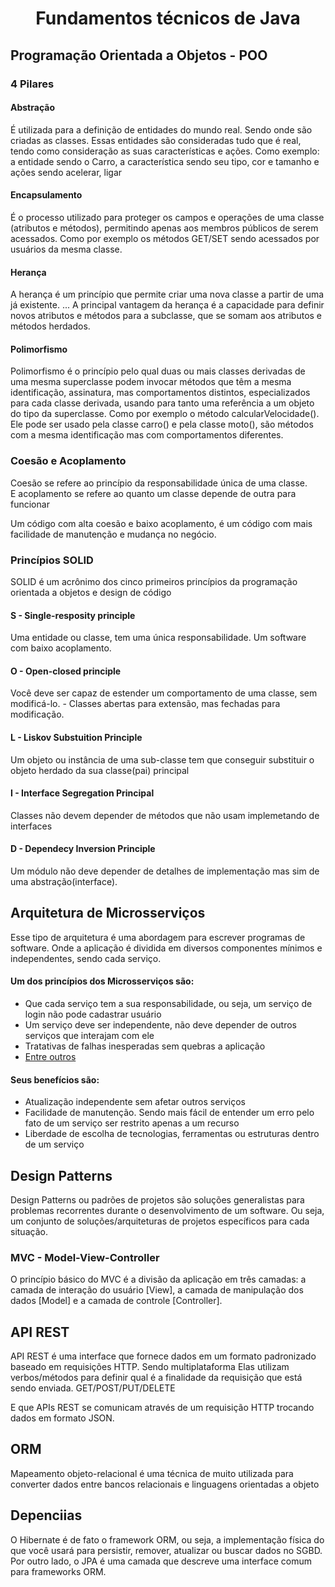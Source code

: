 <div align="center">
  <h1>Fundamentos técnicos de Java</h1>
</div>

## Programação Orientada a Objetos - POO

### 4 Pilares

#### Abstração
É utilizada para a definição de entidades do mundo real. Sendo onde são criadas as classes. Essas entidades são consideradas tudo que é real, tendo como consideração as suas características e ações. Como exemplo: a entidade sendo o Carro, a característica sendo seu tipo, cor e tamanho e ações sendo acelerar, ligar

#### Encapsulamento 
É o processo utilizado para proteger os campos e operações de uma classe (atributos e métodos), permitindo apenas aos membros públicos de serem acessados. Como por exemplo os métodos GET/SET sendo acessados por usuários da mesma classe.

#### Herança
A herança é um princípio que permite criar uma nova classe a partir de uma já existente. ... A principal vantagem da herança é a capacidade para definir novos atributos e métodos para a subclasse, que se somam aos atributos e métodos herdados.

#### Polimorfismo
Polimorfismo é o princípio pelo qual duas ou mais classes derivadas de uma mesma superclasse podem invocar métodos que têm a mesma identificação, assinatura, mas comportamentos distintos, especializados para cada classe derivada, usando para tanto uma referência a um objeto do tipo da superclasse. 
Como por exemplo o método calcularVelocidade().  Ele pode ser usado pela classe carro() e pela classe moto(), são métodos com a mesma identificação mas com comportamentos diferentes.

### Coesão e Acoplamento
Coesão se refere ao princípio da responsabilidade única de uma classe. </br>
E acoplamento se refere ao quanto um classe depende de outra para funcionar 

Um código com alta coesão e baixo acoplamento, é um código com mais facilidade de manutenção e mudança no negócio.

### Princípios SOLID
SOLID é um acrônimo dos cinco primeiros princípios da programação orientada a objetos e design de código

#### S - Single-resposity principle 
Uma entidade ou classe, tem uma única responsabilidade. Um software com baixo acoplamento.

#### O - Open-closed principle
Você deve ser capaz de estender um comportamento de uma classe, sem modificá-lo. - Classes abertas para extensão, mas fechadas para modificação.

#### L - Liskov Substuition Principle
Um objeto ou instância de uma sub-classe tem que conseguir substituir o objeto herdado da sua classe(pai) principal

#### I - Interface Segregation Principal
Classes não devem depender de métodos que não usam implemetando de interfaces

#### D - Dependecy Inversion Principle
Um módulo não deve depender de detalhes de implementação mas sim de uma abstração(interface).


## Arquitetura de Microsserviços
Esse tipo de arquitetura é uma abordagem para escrever programas de software. Onde a aplicação é dividida em diversos componentes mínimos e independentes, sendo cada serviço.

#### Um dos princípios dos Microsserviços são:

- Que cada serviço tem a sua responsabilidade, ou seja, um serviço de login não pode cadastrar usuário
- Um serviço deve ser independente, não deve depender de outros serviços que interajam com ele
- Tratativas de falhas inesperadas sem quebras a aplicação 
- [Entre outros](https://medium.com/introducao-a-arquitetura-de-microservicos/introdu%C3%A7%C3%A3o-a-microsservi%C3%A7os-25378269e6f9)

#### Seus benefícios são:

- Atualização independente sem afetar outros serviços
- Facilidade de manutenção. Sendo mais fácil de entender um erro pelo fato de um serviço ser restrito apenas a um recurso
- Liberdade de escolha de tecnologias, ferramentas ou estruturas dentro de um serviço

## Design Patterns
Design Patterns ou padrões de projetos são soluções generalistas para problemas recorrentes durante o desenvolvimento de um software. Ou seja, um conjunto de soluções/arquiteturas de projetos específicos para cada situação.

### MVC - Model-View-Controller
O princípio básico do MVC é a divisão da aplicação em três camadas: a camada de interação do usuário [View], a camada de manipulação dos dados [Model] e a camada de controle [Controller].

## API REST
API REST é uma interface que fornece dados em um formato padronizado baseado em requisições HTTP. Sendo multiplataforma Elas utilizam verbos/métodos para definir qual é a finalidade da requisição que está sendo enviada. GET/POST/PUT/DELETE

E que APIs REST se comunicam através de um requisição HTTP trocando dados em formato JSON.
## ORM
Mapeamento objeto-relacional é uma técnica de muito utilizada para converter dados entre bancos relacionais e linguagens orientadas a objeto
## Depenciias

O Hibernate é de fato o framework ORM, ou seja, a implementação física do que você usará para persistir, remover, atualizar ou buscar dados no SGBD. Por outro lado, o JPA é uma camada que descreve uma interface comum para frameworks ORM.
